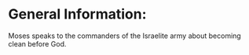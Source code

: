 # General Information:

Moses speaks to the commanders of the Israelite army about becoming clean before God.